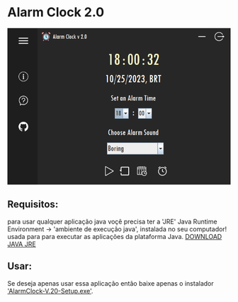 # Alarm Clock 2.0

<img src="./design/front-end/front-end.png"></img>

## Requisitos: 

para usar qualquer aplicação java voçê precisa ter a 'JRE' Java Runtime Environment -> 'ambiente de execução java', instalada no seu computador!
usada para para executar as aplicações da plataforma Java. <a href="https://www.java.com/pt-BR/download/manual.jsp">DOWNLOAD JAVA JRE</a>

## Usar:

Se deseja apenas usar essa aplicação então baixe apenas o instalador <a href="https://github.com/jtas22/AlarmClock/blob/main/AlarmClock-V.20-Setup.exe">'AlarmClock-V.20-Setup.exe'</a>.
